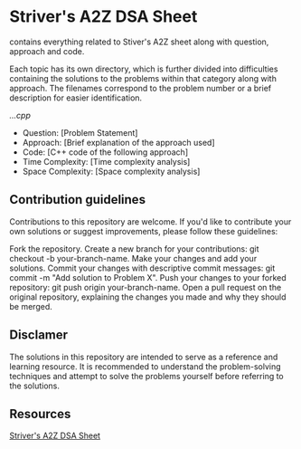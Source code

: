 <h1>Striver's A2Z DSA Sheet</h1>
 contains everything related to Stiver's A2Z sheet along with question, approach and code.
 
Each topic has its own directory, which is further divided into difficulties containing the solutions to the problems within that category along with approach. The filenames correspond to the problem number or a brief description for easier identification.

<i>...cpp</i>
<ul>
    <li>Question: [Problem Statement]</li>
    <li>Approach: [Brief explanation of the approach used]</li>
    <li>Code: [C++ code of the following approach]</li>
    <li>Time Complexity: [Time complexity analysis]</li>
    <li>Space Complexity: [Space complexity analysis]</li>
</ul>

<h2>Contribution guidelines</h2>
Contributions to this repository are welcome. If you'd like to contribute your own solutions or suggest improvements, please follow these guidelines:

<p>
    Fork the repository.
    Create a new branch for your contributions: git checkout -b your-branch-name.
    Make your changes and add your solutions.
    Commit your changes with descriptive commit messages: git commit -m "Add solution to Problem X".
    Push your changes to your forked repository: git push origin your-branch-name.
    Open a pull request on the original repository, explaining the changes you made and why they should be merged.
</p>

<h2>Disclamer</h2>
The solutions in this repository are intended to serve as a reference and learning resource. It is recommended to understand the problem-solving techniques and attempt to solve the problems yourself before referring to the solutions.

<h2>Resources</h2>
<a href="https://takeuforward.org/strivers-a2z-dsa-course/strivers-a2z-dsa-course-sheet-2/">Striver's A2Z DSA Sheet
 

